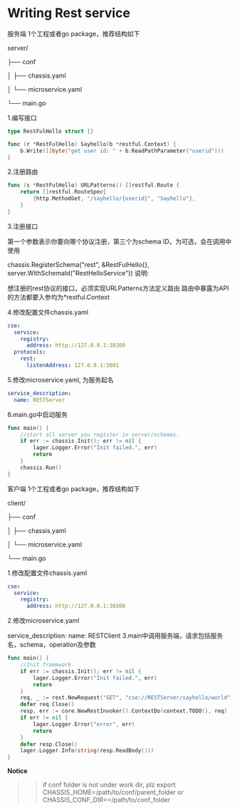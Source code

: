Writing Rest service
==========================
服务端
1个工程或者go package，推荐结构如下

server/

├── conf

│ ├── chassis.yaml

│ └── microservice.yaml

└── main.go

1.编写接口
```go
type RestFulHello struct {}

func (r *RestFulHello) Sayhello(b *restful.Context) {
    b.Write([]byte("get user id: " + b.ReadPathParameter("userid")))
}
```
2.注册路由
```go
func (s *RestFulHello) URLPatterns() []restful.Route {
    return []restful.RouteSpec{
        {http.MethodGet, "/sayhello/{userid}", "Sayhello"},
    }
}
```
3.注册接口

第一个参数表示你要向哪个协议注册，第三个为schema ID，为可选，会在调用中使用

chassis.RegisterSchema("rest", &RestFulHello{}, server.WithSchemaId("RestHelloService"))
说明:

想注册的rest协议的接口，必须实现URLPatterns方法定义路由
路由中暴露为API的方法都要入参均为*restful.Context

4.修改配置文件chassis.yaml
```yaml
cse:
  service:
    registry:
      address: http://127.0.0.1:30100
  protocols:
    rest:
      listenAddress: 127.0.0.1:5001
```
5.修改microservice.yaml, 为服务起名
```yaml
service_description:
  name: RESTServer
```
6.main.go中启动服务
```go
func main() {
    //start all server you register in server/schemas.
    if err := chassis.Init(); err != nil {
        lager.Logger.Error("Init failed.", err)
        return
    }
    chassis.Run()
}
```
客户端
1个工程或者go package，推荐结构如下

client/

├── conf

│ ├── chassis.yaml

│ └── microservice.yaml

└── main.go

1.修改配置文件chassis.yaml
```yaml
cse:
  service:
    registry:
      address: http://127.0.0.1:30100
```
2.修改microservice.yaml

service_description:
  name: RESTClient
3.main中调用服务端，请求包括服务名，schema，operation及参数
```go
func main() {
    //Init framework
    if err := chassis.Init(); err != nil {
        lager.Logger.Error("Init failed.", err)
        return
    }
    req, _ := rest.NewRequest("GET", "cse://RESTServer/sayhello/world")
    defer req.Close()
    resp, err := core.NewRestInvoker().ContextDo(context.TODO(), req)
    if err != nil {
        lager.Logger.Error("error", err)
        return
    }
    defer resp.Close()
    lager.Logger.Info(string(resp.ReadBody()))
}
```
**Notice**
>> if conf folder is not under work dir, plz export CHASSIS_HOME=/path/to/conf/parent_folder or CHASSIS_CONF_DIR==/path/to/conf_folder